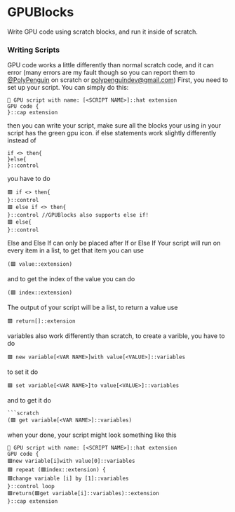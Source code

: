 # GPUBlocks
Write GPU code using scratch blocks, and run it inside of scratch.
### Writing Scripts
GPU code works a little differently than normal scratch code, and it can error (many errors are my fault though so you can report them to [@PolyPenguin](https://scratch.mit.edu/users/PolyPenguin/) on scratch or polypenguindev@gmail.com)
First, you need to set up your script. You can simply do this:
```scratch
📜 GPU script with name: [<SCRIPT NAME>]::hat extension
GPU code {
}::cap extension
```
then you can write your script, make sure all the blocks your using in your script has the green gpu icon.
if else statements work slightly differently
instead of
```scratch
if <> then{
}else{
}::control
```
you have to do 
```scratch
🟩 if <> then{
}::control
🟩 else if <> then{
}::control //GPUBlocks also supports else if!
🟩 else{
}::control
```
Else and Else If can only be placed after If or Else If
Your script will run on every item in a list, to get that item you can use
```scratch
(🟩 value::extension)
```
and to get the index of the value you can do
```scratch
(🟩 index::extension)
```
The output of your script will be a list, to return a value use
```scratch
🟩 return[]::extension
```
variables also work differently than scratch, to create a varible, you have to do
```scratch
🟩 new variable[<VAR NAME>]with value[<VALUE>]::variables
```
to set it do
```scratch
🟩 set variable[<VAR NAME>]to value[<VALUE>]::variables
```
and to get it do
```
```scratch
(🟩 get variable[<VAR NAME>]::variables)
```
when your done, your script might look something like this
```scratch
📜 GPU script with name: [<SCRIPT NAME>]::hat extension
GPU code {
🟩new variable[i]with value[0]::variables
🟩 repeat (🟩index::extension) {
🟩change variable [i] by [1]::variables
}::control loop
🟩return(🟩get variable[i]::variables)::extension
}::cap extension
```
